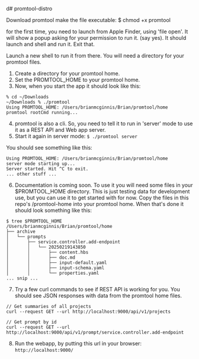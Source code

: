 d# promtool-distro

Download promtool 
make the file executable: $ chmod +x promtool

for the first time, you need to launch from Apple Finder, using 'file open'. It will show a popup asking for your permission to run it. (say yes). It should launch and shell and run it. Exit that. 

Launch a new shell to run it from there. 
You will need a directory for your promtool files. 
1. Create a directory for your promtool home.
2. Set the PROMTOOL_HOME to your promtool home.
3. Now, when you start the app it should look like this:
```
% cd ~/Downloads 
~/Downloads % ./promtool 
Using PROMTOOL_HOME: /Users/brianmcginnis/Brian/promtool/home
promtool rootCmd running...

```
4. promtool is also a cli. So, you need to tell it to run in 'server' mode to use it as a REST API and Web app server.
5. Start it again in server mode: ```$ ./promtool server```

You should see something like this:
```
Using PROMTOOL_HOME: /Users/brianmcginnis/Brian/promtool/home
server mode starting up...
Server started. Hit ^C to exit.
... other stuff ...
```

6. Documentation is coming soon. To use it you will need some files in your $PROMTOOL_HOME directory. This is just testing data for development use, but you can use it to get started with for now. Copy the files in this repo's /promtool-home into your promtool home. When that's done it should look something like this:

```
$ tree $PROMTOOL_HOME
/Users/brianmcginnis/Brian/promtool/home
├── archive
│   └── prompts
│       ├── service.controller.add-endpoint
│       │   └── 20250219143850
│       │       ├── content.hbs
│       │       ├── doc.md
│       │       ├── input-default.yaml
│       │       ├── input-schema.yaml
│       │       └── properties.yaml
... snip ...
```

7. Try a few curl commands to see if REST API is working for you. You should see JSON responses with data from the promtool home files. 
```
// Get summaries of all projects
curl --request GET --url http://localhost:9000/api/v1/projects

// Get prompt by id
curl --request GET --url http://localhost:9000/api/v1/prompt/service.controller.add-endpoint
```

8. Run the webapp, by putting this url in your browser: ```http://localhost:9000/```




